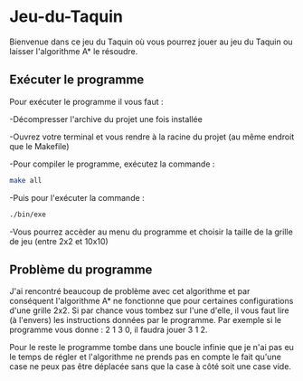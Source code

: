 # Jeu-du-Taquin
Bienvenue dans ce jeu du Taquin où vous pourrez jouer au jeu du Taquin ou laisser l'algorithme A* le résoudre.
## Exécuter le programme
Pour exécuter le programme il vous faut :

-Décompresser l'archive du projet une fois installée

-Ouvrez votre terminal et vous rendre à la racine du projet (au même endroit que le Makefile)

-Pour compiler le programme, exécutez la commande : 
```bash
make all
```
-Puis pour l'exécuter la commande :
```bash
./bin/exe
```

-Vous pourrez accèder au menu du programme et choisir la taille de la grille de jeu (entre 2x2 et 10x10)
## Problème du programme
J'ai rencontré beaucoup de problème avec cet algorithme et par conséquent l'algorithme A* ne fonctionne que pour certaines configurations d'une grille 2x2. Si par chance vous tombez sur l'une d'elle, il vous faut lire (à l'envers) les instructions données par le programme. Par exemple si le programme vous donne : 2 1 3 0, il faudra jouer 3 1 2.

Pour le reste le programme tombe dans une boucle infinie que je n'ai pas eu le temps de régler et l'algorithme ne prends pas en compte le fait qu'une case ne peux pas être déplacée sans que la case à côté soit une case vide.
